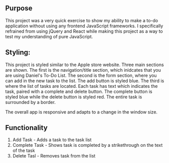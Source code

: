 ## Purpose

This project was a very quick exercise to show my ability to make a to-do application without using any frontend JavaScript frameworks. I specifically refrained from using jQuery and React while making this project as a way to test my understanding of pure JavaScript.

## Styling:

This project is styled similar to the Apple store website.
Three main sections are shown. The first is the navigation/title section, which inidcates that you are using Daniel's To-Do List. The second is the form section, where you can add in the new task to the list. The add button is styled blue. The third is where the list of tasks are located. Each task has text which indicates the task, paired with a complete and delete button. The complete button is styled blue while the delete button is styled red. The entire task is surrounded by a border.

The overall app is responsive and adapts to a change in the window size.

## Functionality

1. Add Task - Adds a task to the task list
2. Complete Task - Shows task is completed by a strikethrough on the text of the task
3. Delete Tasl - Removes task from the list

